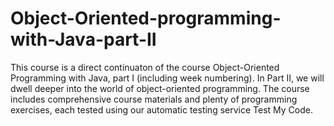 # Object-Oriented-programming-with-Java-part-II
This course is a direct continuaton of the course Object-Oriented Programming with Java, part I (including week numbering). In Part II, we will dwell deeper into the world of object-oriented programming. The course includes comprehensive course materials and plenty of programming exercises, each tested using our automatic testing service Test My Code.
